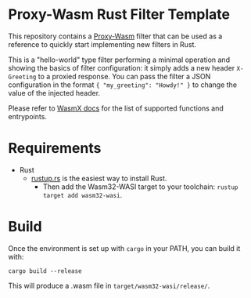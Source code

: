 Proxy-Wasm Rust Filter Template
===============================

This repository contains a [Proxy-Wasm](https://github.com/proxy-wasm/spec)
filter that can be used as a reference to quickly start implementing new
filters in Rust.

This is a "hello-world" type filter performing a minimal operation and showing
the basics of filter configuration: it simply adds a new header `X-Greeting`
to a proxied response. You can pass the filter a JSON configuration in the
format `{ "my_greeting": "Howdy!" }` to change the value of the injected
header.

Please refer to [WasmX
docs](https://github.com/Kong/ngx_wasm_module/blob/main/docs/PROXY_WASM.md#supported-entrypoints)
for the list of supported functions and entrypoints.

Requirements
============

* Rust
  * [rustup.rs](https://rustup.rs) is the easiest way to install Rust.
    * Then add the Wasm32-WASI target to your toolchain: `rustup target add wasm32-wasi`.

Build
=====

Once the environment is set up with `cargo` in your PATH,
you can build it with:

```
cargo build --release
```

This will produce a .wasm file in `target/wasm32-wasi/release/`.
